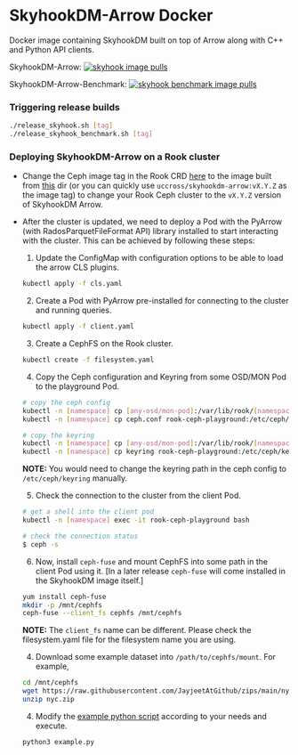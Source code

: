 # SkyhookDM-Arrow Docker 

Docker image containing SkyhookDM built on top of Arrow along with C++ and Python API clients.

SkyhookDM-Arrow: [![skyhook image pulls](https://img.shields.io/docker/pulls/uccross/skyhookdm-arrow)](https://hub.docker.com/r/uccross/skyhookdm-arrow)

SkyhookDM-Arrow-Benchmark: [![skyhook benchmark image pulls](https://img.shields.io/docker/pulls/uccross/skyhookdm-arrow-benchmark)](https://hub.docker.com/r/uccross/skyhookdm-arrow)

### Triggering release builds

```bash
./release_skyhook.sh [tag]
./release_skyhook_benchmark.sh [tag]
```

### Deploying SkyhookDM-Arrow on a Rook cluster
* Change the Ceph image tag in the Rook CRD [here](https://github.com/rook/rook/blob/master/cluster/examples/kubernetes/ceph/cluster.yaml#L24) to the image built from [this](./docker) dir (or you can quickly use `uccross/skyhookdm-arrow:vX.Y.Z` as the image tag) to change your Rook Ceph cluster to the `vX.Y.Z` version of SkyhookDM Arrow. 

* After the cluster is updated, we need to deploy a Pod with the PyArrow (with RadosParquetFileFormat API) library installed to start interacting with the cluster. This can be achieved by following these steps:

  1) Update the ConfigMap with configuration options to be able to load the arrow CLS plugins.
  ```bash
  kubectl apply -f cls.yaml
  ```

  2) Create a Pod with PyArrow pre-installed for connecting to the cluster and running queries. 
  ```bash
  kubectl apply -f client.yaml
  ```

  3) Create a CephFS on the Rook cluster.
  ```bash
  kubectl create -f filesystem.yaml
  ```
  
  4) Copy the Ceph configuration and Keyring from some OSD/MON Pod to the playground Pod.
  ```bash
  # copy the ceph config
  kubectl -n [namespace] cp [any-osd/mon-pod]:/var/lib/rook/[namespace]/[namespace].config ceph.conf
  kubectl -n [namespace] cp ceph.conf rook-ceph-playground:/etc/ceph/ceph.conf

  # copy the keyring
  kubectl -n [namespace] cp [any-osd/mon-pod]:/var/lib/rook/[namespace]/client.admin.keyring keyring
  kubectl -n [namespace] cp keyring rook-ceph-playground:/etc/ceph/keyring
  ```
  **NOTE:** You would need to change the keyring path in the ceph config to `/etc/ceph/keyring` manually.

  5) Check the connection to the cluster from the client Pod.
  ```bash
  # get a shell into the client pod
  kubectl -n [namespace] exec -it rook-ceph-playground bash

  # check the connection status
  $ ceph -s
  ```

  6) Now, install `ceph-fuse` and mount CephFS into some path in the client Pod using it. [In a later release 
  `ceph-fuse` will come installed in the SkyhookDM image itself.]

  ```bash
  yum install ceph-fuse
  mkdir -p /mnt/cephfs
  ceph-fuse --client_fs cephfs /mnt/cephfs 
  ```
  **NOTE:** The `client_fs` name can be different. Please check the filesystem.yaml file for the filesystem name you are using.

  4) Download some example dataset into `/path/to/cephfs/mount`. For example,
  ```bash
  cd /mnt/cephfs
  wget https://raw.githubusercontent.com/JayjeetAtGithub/zips/main/nyc.zip
  unzip nyc.zip
  ```

  4) Modify the [example python script](./example.py) according to your needs and execute.
  ```bash
  python3 example.py
  ```
